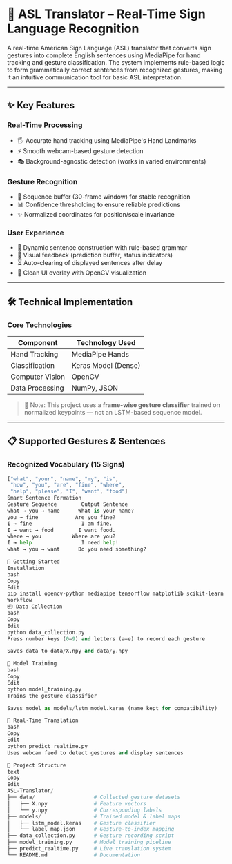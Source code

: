 # 🤟 ASL Translator – Real-Time Sign Language Recognition

A real-time American Sign Language (ASL) translator that converts sign gestures into complete English sentences using MediaPipe for hand tracking and gesture classification. The system implements rule-based logic to form grammatically correct sentences from recognized gestures, making it an intuitive communication tool for basic ASL interpretation.

---

## ✨ Key Features

### Real-Time Processing
- 🖐️ Accurate hand tracking using MediaPipe's Hand Landmarks
- ⚡ Smooth webcam-based gesture detection
- 🎭 Background-agnostic detection (works in varied environments)

### Gesture Recognition
- 🔄 Sequence buffer (30-frame window) for stable recognition
- 📊 Confidence thresholding to ensure reliable predictions
- ✨ Normalized coordinates for position/scale invariance

### User Experience
- 📝 Dynamic sentence construction with rule-based grammar
- 🎯 Visual feedback (prediction buffer, status indicators)
- ⏳ Auto-clearing of displayed sentences after delay
- 🎨 Clean UI overlay with OpenCV visualization

---

## 🛠️ Technical Implementation

### Core Technologies

| Component          | Technology Used     |
|--------------------|---------------------|
| Hand Tracking      | MediaPipe Hands     |
| Classification     | Keras Model (Dense) |
| Computer Vision    | OpenCV              |
| Data Processing    | NumPy, JSON         |

> 📌 Note: This project uses a **frame-wise gesture classifier** trained on normalized keypoints — not an LSTM-based sequence model.

---

## 📋 Supported Gestures & Sentences

### Recognized Vocabulary (15 Signs)

```python
["what", "your", "name", "my", "is", 
 "how", "you", "are", "fine", "where",
 "help", "please", "I", "want", "food"]
Smart Sentence Formation
Gesture Sequence	    Output Sentence
what → you → name	   What is your name?
you → fine	          Are you fine?
I → fine	            I am fine.
I → want → food	       I want food.
where → you	         Where are you?
I → help	            I need help!
what → you → want	   Do you need something?

🚀 Getting Started
Installation
bash
Copy
Edit
pip install opencv-python mediapipe tensorflow matplotlib scikit-learn
Workflow
📦 Data Collection
bash
Copy
Edit
python data_collection.py
Press number keys (0–9) and letters (a–e) to record each gesture

Saves data to data/X.npy and data/y.npy

🧠 Model Training
bash
Copy
Edit
python model_training.py
Trains the gesture classifier

Saves model as models/lstm_model.keras (name kept for compatibility)

🎥 Real-Time Translation
bash
Copy
Edit
python predict_realtime.py
Uses webcam feed to detect gestures and display sentences

📂 Project Structure
text
Copy
Edit
ASL-Translator/
├── data/                   # Collected gesture datasets
│   ├── X.npy               # Feature vectors
│   └── y.npy               # Corresponding labels
├── models/                 # Trained model & label maps
│   ├── lstm_model.keras    # Gesture classifier
│   └── label_map.json      # Gesture-to-index mapping
├── data_collection.py      # Gesture recording script
├── model_training.py       # Model training pipeline
├── predict_realtime.py     # Live translation system
└── README.md               # Documentation
